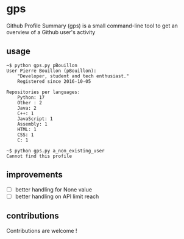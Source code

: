 # gps
Github Profile Summary (gps) is a small command-line tool 
to get an overview of a Github user's activity


## usage

```shell
~$ python gps.py pBouillon
User Pierre Bouillon (pBouillon):
    "Developer, student and tech enthusiast."
    Registered since 2016-10-05

Repositories per languages:
    Python: 17
    Other : 2
    Java: 2
    C++: 1
    JavaScript: 1
    Assembly: 1
    HTML: 1
    CSS: 1
    C: 1

~$ python gps.py a_non_existing_user
Cannot find this profile
```

## improvements
- [ ] better handling for None value
- [ ] better handling on API limit reach

## contributions
Contributions are welcome !
